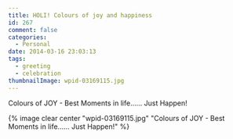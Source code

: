 ```yaml
---
title: HOLI! Colours of joy and happiness
id: 267
comment: false
categories:
  - Personal
date: 2014-03-16 23:03:13
tags:
  - greeting
  - celebration
thumbnailImage: wpid-03169115.jpg
---
```

Colours of JOY - Best Moments in life......  Just Happen!
<!--more-->
{% image clear center "wpid-03169115.jpg" "Colours of JOY - Best Moments in life......  Just Happen!" %}
